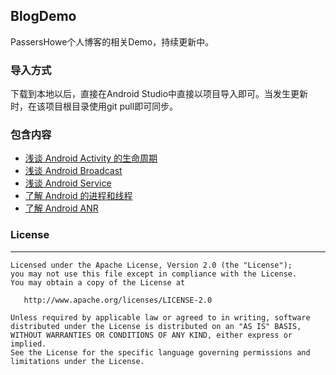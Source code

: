 ﻿## BlogDemo
 PassersHowe个人博客的相关Demo，持续更新中。
 
### 导入方式
 下载到本地以后，直接在Android Studio中直接以项目导入即可。当发生更新时，在该项目根目录使用git pull即可同步。
 
### 包含内容
- [浅谈 Android Activity 的生命周期](http://www.passershowe.com/2017/03/26/Android-Activity/)
- [浅谈 Android Broadcast](http://www.passershowe.com/2017/04/05/Android-BroadcastReceiver/)
- [浅谈 Android Service](http://www.passershowe.com/2017/04/11/Android-Service/)
- [了解 Android 的进程和线程](http://www.passershowe.com/2017/04/16/Android-Thread/)
- [了解 Android ANR](http://www.passershowe.com/2017/04/19/Android-ANR/)

### License
-------

    Licensed under the Apache License, Version 2.0 (the "License");
    you may not use this file except in compliance with the License.
    You may obtain a copy of the License at

       http://www.apache.org/licenses/LICENSE-2.0

    Unless required by applicable law or agreed to in writing, software
    distributed under the License is distributed on an "AS IS" BASIS,
    WITHOUT WARRANTIES OR CONDITIONS OF ANY KIND, either express or implied.
    See the License for the specific language governing permissions and
    limitations under the License.
 
 

